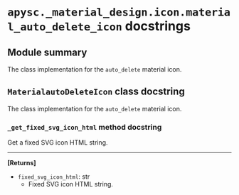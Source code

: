 # `apysc._material_design.icon.material_auto_delete_icon` docstrings

## Module summary

The class implementation for the `auto_delete` material icon.

## `MaterialautoDeleteIcon` class docstring

The class implementation for the `auto_delete` material icon.

### `_get_fixed_svg_icon_html` method docstring

Get a fixed SVG icon HTML string.<hr>

**[Returns]**

- `fixed_svg_icon_html`: str
  - Fixed SVG icon HTML string.
